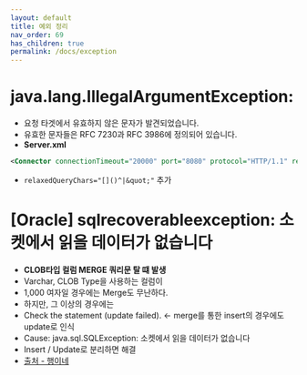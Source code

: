 ```yaml
---
layout: default
title: 예외 정리
nav_order: 69
has_children: true
permalink: /docs/exception
---
```



# **java.lang.IllegalArgumentException:**
- 요청 타겟에서 유효하지 않은 문자가 발견되었습니다.
- 유효한 문자들은 RFC 7230과 RFC 3986에 정의되어 있습니다. 
- **Server.xml**

```xml
<Connector connectionTimeout="20000" port="8080" protocol="HTTP/1.1" redirectPort="8443" relaxedQueryChars="[]()^|&quot;"/>
```
- `relaxedQueryChars="[]()^|&quot;"` 추가


# **[Oracle] sqlrecoverableexception: 소켓에서 읽을 데이터가 없습니다**

- **CLOB타입 컬럼 MERGE 쿼리문 탈 떄 발생**
- Varchar, CLOB Type을 사용하는 컬럼이
- 1,000 여자일 경우에는 Merge도 무난하다.
- 하지만, 그 이상의 경우에는
- Check the statement (update failed).  ← merge를 통한 insert의 경우에도 update로 인식
- Cause: java.sql.SQLException: 소켓에서 읽을 데이터가 없습니다
- Insert / Update로 분리하면 해결
- [출처 - 행이네](https://lilymate.tistory.com/481)